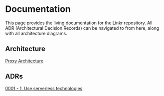 # Documentation

This page provides the living documentation for the Linkr repository. All ADR (Architectural Decision Records) can be navigated to from here, along with all architecture diagrams.

## Architecture

[Proxy Architecture](./arch/proxy-architecture.md)

## ADRs

[0001 - 1. Use serverless technologies](./adr/0001-use-serverless-technologies.md)
